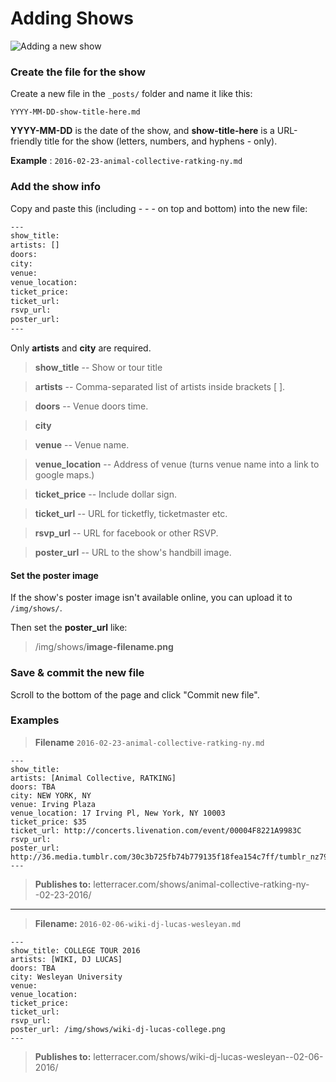 # Adding Shows
![Adding a new show](http://letterracer.github.io/img/reference/new-show.gif)
### Create the file for the show
Create a new file in the `_posts/` folder and name it like this:

`YYYY-MM-DD-show-title-here.md`

__YYYY-MM-DD__ is the date of the show, and __show-title-here__ is a URL-friendly title for the show (letters, numbers, and hyphens - only).

__Example__ :
`2016-02-23-animal-collective-ratking-ny.md`


### Add the show info
Copy and paste this (including - - - on top and bottom) into the new file:

```html
---
show_title: 
artists: []
doors: 
city: 
venue: 
venue_location: 
ticket_price: 
ticket_url: 
rsvp_url: 
poster_url: 
---
```

Only __artists__ and __city__ are required.

> __show_title__ -- Show or tour title

> __artists__ -- Comma-separated list of artists inside brackets [ ].

> __doors__ -- Venue doors time.

> __city__

> __venue__ -- Venue name.

> __venue_location__ -- Address of venue (turns venue name into a link to google maps.)

> __ticket_price__ -- Include dollar sign.

> __ticket_url__ -- URL for ticketfly, ticketmaster etc.

> __rsvp_url__ -- URL for facebook or other RSVP.

> __poster_url__ -- URL to the show's handbill image.

#### Set the poster image

If the show's poster image isn't available online, you can upload it to ```/img/shows/```.

Then set the __poster_url__ like:
>/img/shows/__image-filename.png__

### Save & commit the new file
Scroll to the bottom of the page and click "Commit new file".

### Examples

>__Filename__
`2016-02-23-animal-collective-ratking-ny.md`
```
---
show_title: 
artists: [Animal Collective, RATKING]
doors: TBA
city: NEW YORK, NY
venue: Irving Plaza
venue_location: 17 Irving Pl, New York, NY 10003
ticket_price: $35
ticket_url: http://concerts.livenation.com/event/00004F8221A9983C
rsvp_url:
poster_url: http://36.media.tumblr.com/30c3b725fb74b779135f18fea154c7ff/tumblr_nz79tpmmS91r7b78bo1_500.png
---
```
>__Publishes to:__
letterracer.com/shows/animal-collective-ratking-ny--02-23-2016/

------------

>__Filename:__
`2016-02-06-wiki-dj-lucas-wesleyan.md`
```
---
show_title: COLLEGE TOUR 2016
artists: [WIKI, DJ LUCAS]
doors: TBA
city: Wesleyan University
venue:
venue_location:
ticket_price:
ticket_url:
rsvp_url:
poster_url: /img/shows/wiki-dj-lucas-college.png
---
```
>__Publishes to:__
letterracer.com/shows/wiki-dj-lucas-wesleyan--02-06-2016/